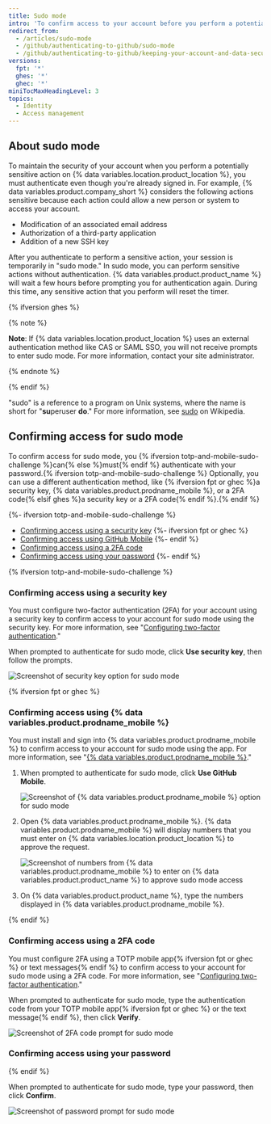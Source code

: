 ```yaml
---
title: Sudo mode
intro: 'To confirm access to your account before you perform a potentially sensitive action, {% data variables.location.product_location %} prompts for authentication.'
redirect_from:
  - /articles/sudo-mode
  - /github/authenticating-to-github/sudo-mode
  - /github/authenticating-to-github/keeping-your-account-and-data-secure/sudo-mode
versions:
  fpt: '*'
  ghes: '*'
  ghec: '*'
miniTocMaxHeadingLevel: 3
topics:
  - Identity
  - Access management
---
```


## About sudo mode

To maintain the security of your account when you perform a potentially sensitive action on {% data variables.location.product_location %}, you must authenticate even though you're already signed in. For example, {% data variables.product.company_short %} considers the following actions sensitive because each action could allow a new person or system to access your account.

- Modification of an associated email address
- Authorization of a third-party application
- Addition of a new SSH key

After you authenticate to perform a sensitive action, your session is temporarily in "sudo mode." In sudo mode, you can perform sensitive actions without authentication. {% data variables.product.product_name %} will wait a few hours before prompting you for authentication again. During this time, any sensitive action that you perform will reset the timer.

{% ifversion ghes %}

{% note %}

**Note**: If {% data variables.location.product_location %} uses an external authentication method like CAS or SAML SSO, you will not receive prompts to enter sudo mode. For more information, contact your site administrator.

{% endnote %}

{% endif %}

"sudo" is a reference to a program on Unix systems, where the name is short for "**su**peruser **do**." For more information, see [sudo](https://wikipedia.org/wiki/Sudo) on Wikipedia.

## Confirming access for sudo mode

To confirm access for sudo mode, you {% ifversion totp-and-mobile-sudo-challenge %}can{% else %}must{% endif %} authenticate with your password.{% ifversion totp-and-mobile-sudo-challenge %} Optionally, you can use a different authentication method, like {% ifversion fpt or ghec %}a security key, {% data variables.product.prodname_mobile %}, or a 2FA code{% elsif ghes %}a security key or a 2FA code{% endif %}.{% endif %}

{%- ifversion totp-and-mobile-sudo-challenge %}
- [Confirming access using a security key](#confirming-access-using-a-security-key)
{%- ifversion fpt or ghec %}
- [Confirming access using GitHub Mobile](#confirming-access-using-github-mobile)
{%- endif %}
- [Confirming access using a 2FA code](#confirming-access-using-a-2fa-code)
- [Confirming access using your password](#confirming-access-using-your-password)
{%- endif %}

{% ifversion totp-and-mobile-sudo-challenge %}

### Confirming access using a security key

You must configure two-factor authentication (2FA) for your account using a security key to confirm access to your account for sudo mode using the security key. For more information, see "[Configuring two-factor authentication](/authentication/securing-your-account-with-two-factor-authentication-2fa/configuring-two-factor-authentication#configuring-two-factor-authentication-using-a-security-key)."

When prompted to authenticate for sudo mode, click **Use security key**, then follow the prompts.

![Screenshot of security key option for sudo mode](/assets/images/help/settings/sudo_mode_prompt_security_key.png)

{% ifversion fpt or ghec %}

### Confirming access using {% data variables.product.prodname_mobile %}

You must install and sign into {% data variables.product.prodname_mobile %} to confirm access to your account for sudo mode using the app. For more information, see "[{% data variables.product.prodname_mobile %}](/get-started/using-github/github-mobile)."

1. When prompted to authenticate for sudo mode, click **Use GitHub Mobile**.

   ![Screenshot of {% data variables.product.prodname_mobile %} option for sudo mode](/assets/images/help/settings/sudo_mode_prompt_github_mobile_prompt.png)
1. Open {% data variables.product.prodname_mobile %}. {% data variables.product.prodname_mobile %} will display numbers that you must enter on {% data variables.location.product_location %} to approve the request.

   ![Screenshot of numbers from {% data variables.product.prodname_mobile %} to enter on {% data variables.product.product_name %} to approve sudo mode access](/assets/images/help/settings/sudo_mode_prompt_github_mobile.png)
1. On {% data variables.product.product_name %}, type the numbers displayed in {% data variables.product.prodname_mobile %}.

{% endif %}

### Confirming access using a 2FA code

You must configure 2FA using a TOTP mobile app{% ifversion fpt or ghec %} or text messages{% endif %} to confirm access to your account for sudo mode using a 2FA code. For more information, see "[Configuring two-factor authentication](/authentication/securing-your-account-with-two-factor-authentication-2fa/configuring-two-factor-authentication)."

When prompted to authenticate for sudo mode, type the authentication code from your TOTP mobile app{% ifversion fpt or ghec %} or the text message{% endif %}, then click **Verify**.

![Screenshot of 2FA code prompt for sudo mode](/assets/images/help/settings/sudo_mode_prompt_2fa_code.png)

### Confirming access using your password

{% endif %}

When prompted to authenticate for sudo mode, type your password, then click **Confirm**.

![Screenshot of password prompt for sudo mode](/assets/images/help/settings/sudo_mode_prompt_password.png)
